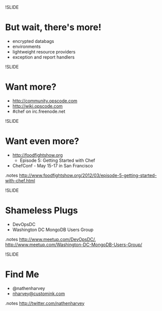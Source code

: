 !SLIDE
# But wait, there's more!

* encrypted databags
* environments
* lightweight resource providers
* exception and report handlers

!SLIDE
# Want more?

* http://community.opscode.com
* http://wiki.opscode.com
* \#chef on irc.freenode.net

!SLIDE
# Want even more?

* http://foodfightshow.org
  * Episode 5: Getting Started with Chef
* ChefConf - May 15-17 in San Francisco

.notes http://www.foodfightshow.org/2012/03/episode-5-getting-started-with-chef.html

!SLIDE
# Shameless Plugs

* DevOpsDC
* Washington DC MongoDB Users Group

.notes http://www.meetup.com/DevOpsDC/,  http://www.meetup.com/Washington-DC-MongoDB-Users-Group/

!SLIDE
# Find Me

* @nathenharvey
* nharvey@customink.com

.notes http://twitter.com/nathenharvey

